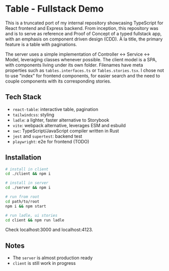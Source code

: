 # Table - Fullstack Demo

This is a truncated port of my internal repository showcasing TypeScript for React frontend and Express backend. From inception, this repository was and is to serve as reference and Proof of Concept of a typed fullstack app, with an emphasis on component driven design (CDD). À la title, the primary feature is a table with paginations.

The server uses a simple implementation of Controller <-> Service <-> Model, leveraging classes whenever possible. The client model is a SPA, with components living under its own folder. Filenames have meta properties such as `tables.interfaces.ts` or `Tables.stories.tsx`. I chose not to use "index" for frontend components, for easier search and the need to couple components with its corresponding stories.

## Tech Stack

- `react-table`: interactive table, pagination
- `tailwindcss`: styling
- `ladle`: a lighter, faster alternative to Storybook
- `vite`: webpack alternative, leverages ESM and esbuild
- `swc`: TypeScript/JavaScript compiler written in Rust
- `jest` and `supertest`: backend test
- `playwright`: e2e for frontend (TODO)

## Installation

```bash
# install in client
cd ./client && npm i

# install in server
cd ./server && npm i

# run from root
cd path/to/root
npm i && npm start

# run ladle, ui stories
cd client && npm run ladle
```

Check localhost:3000 and localhost:4123.

## Notes

- The `server` is almost production ready
- `client` is still work in progress
